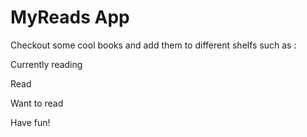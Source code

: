 # MyReads App

Checkout some cool books and add them to different shelfs such as :

Currently reading

Read

Want to read

Have fun!
